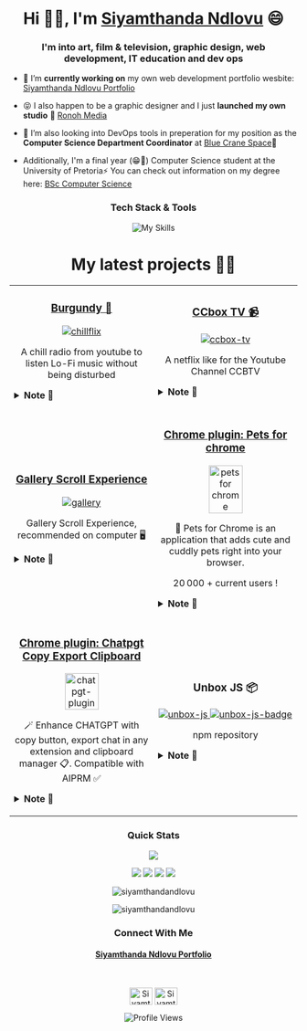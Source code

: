 <h1 align="center">Hi 👋🏾, I'm <a href="https://siyamthandandlovu.netlify.app/">Siyamthanda Ndlovu</a>
 😄</h1>
<h3 align="center">I'm into art, film & television, graphic design, web development, IT education and dev ops</h3>

- 🔭 I’m **currently working on** my own web development portfolio wesbite: [Siyamthanda Ndlovu Portfolio](https://siyamthandandlovu.netlify.app/)
  
- 😝 I also happen to be a graphic designer and I just **launched my own studio** 🎉 [Ronoh Media](https://ronohmedia.netlify.app/)

- 🌱 I’m also looking into DevOps tools in preperation for my position as the **Computer Science Department Coordinator** at [Blue Crane Space](https://www.linkedin.com/company/bluecranespace/)🔭

- Additionally, I'm a final year (😁🎉) Computer Science student at the University of Pretoria⚡
  You can check out information on my degree here: [BSc Computer Science](https://www.up.ac.za/yearbooks/2023/EBIT-faculty/UD-programmes/view/12134001#fin)

 
<div align="center">
<h3 align="center">Tech Stack & Tools</h3>

![My Skills](https://skillicons.dev/icons?i=bun,react,next,nodejs,html,css,js,ts,cpp,git,github,java,figma,bootstrap)



<!-- Projects -->
<h1 align="center">My latest projects 👨‍💻</h1>
<div align="center">
  <table>
        <tr>
            <td width="50%">
                <h3 align="center">
                    <a href="https://chillflix-radio.com/" target="_blank" rel="noreferrer"> Burgundy 🍔</a>
                </h3>
                <p align="center">
                    <a href="https://chillflix-radio.com/" target="_blank" rel="noreferrer"> 
			    <img src="https://mir-s3-cdn-cf.behance.net/project_modules/fs/50d253190548687.66574eb48dbf1.png" alt="chillflix"/> </a>
                    <p align="center">
                        A chill radio from youtube to listen Lo-Fi music without being disturbed
                    </p>
					<details>
						<summary>
						<b>Note 📝</b>
						</summary>
						I used Vue 2 and typescript. Also use webpack.
					</details>
            </p>
            </td>
            <td width="50%">
                <h3 align="center">
                    <a href="https://shiny-sundae-d1e169.netlify.app/" target="_blank" rel="noreferrer">CCbox TV 📹</a>
                </h3>
                <p align="center">
                    <a href="https://shiny-sundae-d1e169.netlify.app/" target="_blank" rel="noreferrer"> 
			    <img src="https://mir-s3-cdn-cf.behance.net/project_modules/fs/2b5f46190548687.65bc85293812d.png" alt="ccbox-tv"/> </a>
                    <p align="center">
                        A netflix like for the Youtube Channel CCBTV
                    </p>
					<details>
						<summary>
						<b>Note 📝</b>
						</summary>
						I used Vue 2 with Element UI and typescript. Also use webpack.
					</details>
                </p>
            </td>
        </tr>
        <tr>
            <td width="50%">
				<h3 align="center">
                    <a href="https://dynamic-crisp-df32b7.netlify.app/" target="_blank" rel="noreferrer">Gallery Scroll Experience</a>
                </h3>
                <p align="center">
                    <a href="https://dynamic-crisp-df32b7.netlify.app/"  target="_blank" rel="noreferrer"> 
			    <img src="https://mir-s3-cdn-cf.behance.net/project_modules/fs/d131f6190548687.6630674b4a072.png" alt="gallery"/> </a>
                    <p align="center">
                        Gallery Scroll Experience, recommended on computer 🖥
                    </p>
					<details>
						<summary>
						<b>Note 📝</b>
						</summary>
						I used Gsap + Lenis.
					</details>
                </p>
            </td>
				<td width="50%">
                <h3 align="center">
                    <a href="https://chrome.google.com/webstore/detail/pets-chrome/ifaicffibnedodkbekogndkdfeojcofb" target="_blank" rel="noreferrer">Chrome plugin: Pets for chrome</a>
                </h3>
                <p align="center">
                    <a href="https://chrome.google.com/webstore/detail/pets-chrome/ifaicffibnedodkbekogndkdfeojcofb" target="_blank" rel="noreferrer"> <img src="./static/logo-pet-chrome.png" alt="pets for chrome" width="50%"/> </a>
                    <p align="center">
                        🐾 Pets for Chrome is an application that adds cute and cuddly pets right into your browser.
                    </p>
                        <p align="center">
                        20 000 + current users !
                    </p>
					<details>
						<summary>
						<b>Note 📝</b>
						</summary>
						Create a chrome plugin with native JS and webpack. Use spriteling js.
					</details>
            </p>
            </td>
        </tr>
        <tr>
            <td width="50%">
                <h3 align="center">
                    <a href="https://chrome.google.com/webstore/detail/chatpgt-copy-export-clipb/pepppbfidpcpglligpchbmdnjpjiidae" target="_blank" rel="noreferrer"> Chrome plugin: Chatpgt Copy Export Clipboard </a>
                </h3>
                <p align="center">
                    <a href="https://chrome.google.com/webstore/detail/chatpgt-copy-export-clipb/pepppbfidpcpglligpchbmdnjpjiidae" target="_blank" rel="noreferrer"> <img src="./static/logo-chatgpt-plugin.png" alt="chatpgt-plugin" width="50%"/> </a>
                    <p align="center">
                       🪄 Enhance CHATGPT with copy button, export chat in any extension and clipboard manager 📋. Compatible with AIPRM ✅
                    </p>
					<details>
						<summary>
						<b>Note 📝</b>
						</summary>
						Create a chrome plugin with native JS and webpack.
					</details>
            </p>
            <td width="50%">
                <h3 align="center">Unbox JS 📦</h3>
                <p align="center">
                    <a href="https://www.npmjs.com/package/unbox-js" target="_blank" rel="noreferrer"> <img src="./static/unbox-js.gif" alt="unbox-js"/> </a>
                    <a href="https://www.npmjs.com/package/unbox-js" target="blank"><img src="https://img.shields.io/npm/dy/unbox-js" alt="unbox-js-badge" /></a>
                    <p align="center">
                        npm repository
                    </p>
					<details>
						<summary>
						<b>Note 📝</b>
						</summary>
						We use typescript and jest.
					</details>
                </p>
            </td>
        </tr>
        
  </table>
</div>



<h3 align="center">Quick Stats</h3>


![](http://github-profile-summary-cards.vercel.app/api/cards/profile-details?username=siyamthandandlovu&theme=2077)

![](http://github-profile-summary-cards.vercel.app/api/cards/repos-per-language?username=siyamthandandlovu&theme=2077)
![](http://github-profile-summary-cards.vercel.app/api/cards/most-commit-language?username=siyamthandandlovu&theme=2077)
![](http://github-profile-summary-cards.vercel.app/api/cards/stats?username=siyamthandandlovu&theme=2077)
![](http://github-profile-summary-cards.vercel.app/api/cards/productive-time?username=siyamthandandlovu&theme=2077&utcOffset=8)


<p><img src="https://github-readme-streak-stats.herokuapp.com/?user=siyamthandandlovu&theme=radical&hide_border=false" alt="siyamthandandlovu" /></p>
<p><img src="https://github-readme-stats.vercel.app/api/top-langs/?username=siyamthandandlovu&theme=radical&hide_border=false&include_all_commits=false&count_private=false&layout=compact" alt="siyamthandandlovu" /></p>

</div>





<h3 align="center">Connect With Me</h3>
<h4 align="center"><a href="https://siyamthandandlovu.netlify.app/">Siyamthanda Ndlovu Portfolio</a></h4>
<br>
</div>

<p align="center">
<a href="https://www.linkedin.com/in/siyamthandandlovu" target="blank"><img align="center" src="https://raw.githubusercontent.com/rahuldkjain/github-profile-readme-generator/master/src/images/icons/Social/linked-in-alt.svg" alt="Siyamthanda" height="30" width="40" /></a>
<a href="https://www.behance.net/gallery/176596729/Graphic-Design-Portfolio" target="blank"> <img align="center" href="https://www.behance.net/gallery/176596729/Graphic-Design-Portfolio" src="https://raw.githubusercontent.com/rahuldkjain/github-profile-readme-generator/master/src/images/icons/Social/behance.svg" alt="Siyamthanda" height="30" width="40" /></a>


</p>

<div align="center">
  
![Profile Views](https://komarev.com/ghpvc/?username=siyamthandandlovue&color=orange)

</div>
